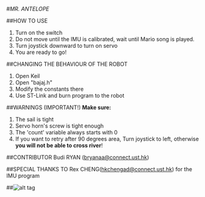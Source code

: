 #_MR. ANTELOPE_

##HOW TO USE
1. Turn on the switch
2. Do not move until the IMU is calibrated, wait until Mario song is played.
3. Turn joystick downward to turn on servo
4. You are ready to go!

##CHANGING THE BEHAVIOUR OF THE ROBOT
1. Open Keil
2. Open "bajaj.h"
3. Modify the constants there
4. Use ST-Link and burn program to the robot

##WARNINGS (IMPORTANT!)
**Make sure:**

1. The sail is tight
2. Servo horn's screw is tight enough
3. The 'count' variable always starts with 0
4. If you want to retry after 90 degrees area, Turn joystick to left, otherwise **you will not be able to cross river**!

##CONTRIBUTOR
Budi RYAN (bryanaa@connect.ust.hk)

##SPECIAL THANKS TO
Rex CHENG(hkchengad@connect.ust.hk) for the IMU program


##![alt tag](http://efdreams.com/data_images/dreams/antelope/antelope-01.jpg)
